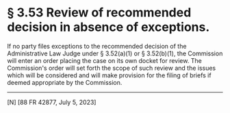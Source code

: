 # § 3.53   Review of recommended decision in absence of exceptions.

If no party files exceptions to the recommended decision of the Administrative Law Judge under § 3.52(a)(1) or § 3.52(b)(1), the Commission will enter an order placing the case on its own docket for review. The Commission's order will set forth the scope of such review and the issues which will be considered and will make provision for the filing of briefs if deemed appropriate by the Commission.







---

[N] [88 FR 42877, July 5, 2023]






